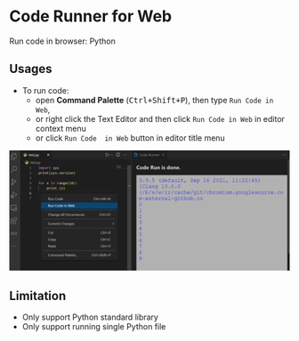 # Code Runner for Web

Run code in browser: Python

## Usages

* To run code:
  * open **Command Palette** (<kbd>Ctrl+Shift+P</kbd>), then type `Run Code in Web`, 
  * or right click the Text Editor and then click `Run Code in Web` in editor context menu
  * or click `Run Code  in Web` button in editor title menu

![usage](images/usage.png)

## Limitation

* Only support Python standard library
* Only support running single Python file